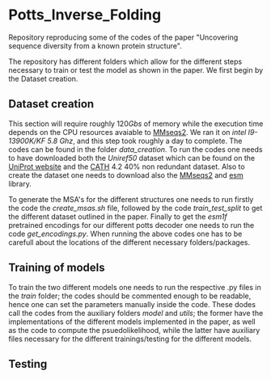 # Potts_Inverse_Folding
Repository reproducing some of the codes of the paper "Uncovering sequence diversity from a known protein structure".

The repository has different folders which allow for the different steps necessary to train or test the model as shown in the paper. We first begin by the Dataset creation. 

## Dataset creation

This section will require roughly $120Gbs$ of memory while the execution time depends on the CPU resources avaiable to [MMseqs2](https://github.com/soedinglab/MMseqs2). We ran it on _intel I9-13900K/KF 5.8 Ghz_, and this step took roughly a day to complete. The codes can be found in the folder *data_creation*. To run the codes one needs to have downloaded both the _Uniref50_ dataset which can be found on the [UniProt website](https://www.uniprot.org/help/downloads) and the [CATH](http://download.cathdb.info/cath/releases/latest-release/non-redundant-data-sets/) 4.2 40% non redundant dataset. Also to create the dataset one needs to download also the  [MMseqs2](https://github.com/soedinglab/MMseqs2) and [esm](https://github.com/facebookresearch/esm) library.

To generate the MSA's for the different structures one needs to run firstly the code the *create_msas.sh* file, followed by the code *train_test_split* to get the different dataset outlined in the paper. Finally to get the *esm1f* pretrained encodings for our different potts decoder one needs to run the code *get_encodings.py*. When running the above codes one has to be carefull about the locations of the different necessary folders/packages.

## Training of models

To train the two different models one needs to run the respective .py files in the *train* folder; the codes should be commented enough to be readable, hence one can set the parameters manually inside the code. These dodes call the codes from the auxiliary folders *model* and *utils*; the former have the implementations of the different models implemented in the paper, as well as the code to compute the psuedolikelihood, while the latter have auxiliary files necessary for the different trainings/testing for the different models. 

## Testing

